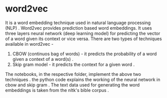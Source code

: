 # word2vec
It is a word embedding technique used in natural language processing (NLP) . Word2vec provides prediction based word embeddings. 
It uses three layers neural network (deep learning model) for predicting the vector of a word given its context or vice versa. 
There are two types of techniques available in word2vec -
1. CBOW (continuos bag of words) - it predicts the probability of a word given a context of a word(s) .
2. Skip gram model - it predicts the context for a given word . 

The notebooks, in the respective folder, implement the above two techniques . the python code explains the working of the neural network in cbow and skip gram . The text data used for generating the word embeddings is taken from the nltk's bible corpus .
